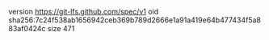 version https://git-lfs.github.com/spec/v1
oid sha256:7c24f538ab1656942ceb369b789d2666e1a91a419e64b477434f5a883af0424c
size 471
